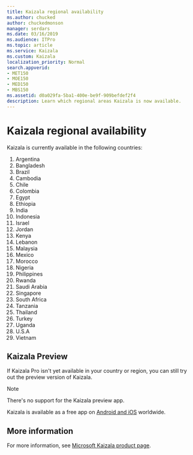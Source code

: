 ```yaml
---
title: Kaizala regional availability
ms.author: chucked
author: chuckedmonson
manager: serdars
ms.date: 03/16/2019
ms.audience: ITPro
ms.topic: article
ms.service: Kaizala
ms.custom: Kaizala
localization_priority: Normal
search.appverid:
- MET150
- MOE150
- MED150
- MBS150
ms.assetid: d0a029fa-5ba1-400e-be9f-909befdef2f4
description: Learn which regional areas Kaizala is now available.
---
```


# Kaizala regional availability

Kaizala is currently available in the following countries:

1. Argentina 
2. Bangladesh
3. Brazil
4. Cambodia
5. Chile
6. Colombia
7. Egypt 
8. Ethiopia
9. India
10. Indonesia
11. Israel
12. Jordan
13. Kenya
14. Lebanon
15. Malaysia
16. Mexico
17. Morocco
18. Nigeria
19. Philippines
20. Rwanda
21. Saudi Arabia
22. Singapore
23. South Africa 
24. Tanzania 
25. Thailand
26. Turkey
27. Uganda
28. U.S.A
29. Vietnam

<!---
Upcoming worldwide release
Beginning in mid-April 2019, Kaizala Pro will be commercially available internationally, except in the following countries or regions:
Cuba
Iran
North Korea
People's Republic of China
Sudan
Syria
Region of Crimea
Russia 
--->

## Kaizala Preview

If Kaizala Pro isn't yet available in your country or region, you can still try out the preview version of Kaizala.

> [!NOTE]
> There's no support for the Kaizala preview app.

Kaizala is available as a free app on [Android and iOS](https://products.office.com/business/microsoft-kaizala) worldwide.

## More information

For more information, see [Microsoft Kaizala product page](https://products.office.com/business/microsoft-kaizala).
